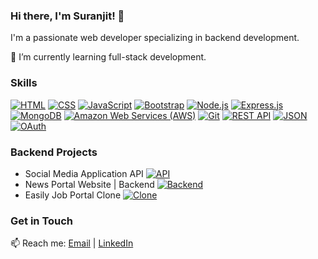 ### Hi there, I'm Suranjit! 👋

I'm a passionate web developer specializing in backend development.

🌱 I’m currently learning full-stack development.

### Skills

[![HTML](https://img.shields.io/badge/HTML5-orange?style=for-the-badge&logo=html5&logoColor=white)](https://developer.mozilla.org/en-US/docs/Web/HTML)
[![CSS](https://img.shields.io/badge/CSS3-blue?style=for-the-badge&logo=css3&logoColor=white)](https://developer.mozilla.org/en-US/docs/Web/CSS)
[![JavaScript](https://img.shields.io/badge/JavaScript-yellow?style=for-the-badge&logo=javascript&logoColor=black)](https://developer.mozilla.org/en-US/docs/Web/JavaScript)
[![Bootstrap](https://img.shields.io/badge/Bootstrap-purple?style=for-the-badge&logo=bootstrap&logoColor=white)](https://getbootstrap.com/)
[![Node.js](https://img.shields.io/badge/Node.js-green?style=for-the-badge&logo=node.js&logoColor=white)](https://nodejs.org/)
[![Express.js](https://img.shields.io/badge/Express.js-black?style=for-the-badge&logo=express&logoColor=white)](https://expressjs.com/)
[![MongoDB](https://img.shields.io/badge/MongoDB-green?style=for-the-badge&logo=mongodb&logoColor=white)](https://www.mongodb.com/)
[![Amazon Web Services (AWS)](https://img.shields.io/badge/AWS-yellow?style=for-the-badge&logo=amazon-aws&logoColor=white)](https://aws.amazon.com/)
[![Git](https://img.shields.io/badge/Git-red?style=for-the-badge&logo=git&logoColor=white)](https://git-scm.com/)
[![REST API](https://img.shields.io/badge/REST_API-lightgrey?style=for-the-badge&logo=api&logoColor=white)](https://restfulapi.net/)
[![JSON](https://img.shields.io/badge/JSON-black?style=for-the-badge&logo=json&logoColor=white)](https://www.json.org/)
[![OAuth](https://img.shields.io/badge/OAuth-blue?style=for-the-badge&logo=oauth&logoColor=white)](https://oauth.net/)

### Backend Projects

- Social Media Application API [![API](https://img.shields.io/badge/Social_Media_API-Project-blue?style=for-the-badge)](https://github.com/suranjit231/SocialMedia-Api-nodeJs-Mongodb.git)
- News Portal Website | Backend [![Backend](https://img.shields.io/badge/News_Portal_Backend-Project-red?style=for-the-badge)](https://github.com/suranjit231/news-portal.git)
- Easily Job Portal Clone [![Clone](https://img.shields.io/badge/Job_Portal_Clone-Project-green?style=for-the-badge)](https://github.com/yourusername/JobPortalClone)


### Get in Touch

📫 Reach me: [Email](mailto:namasudrasuranjit164@gmail.com) | [LinkedIn](https://www.linkedin.com/in/suranjit231/)
